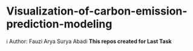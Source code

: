 # Visualization-of-carbon-emission-prediction-modeling
ℹ️ Author: Fauzi Arya Surya Abadi
**This repos created for Last Task**